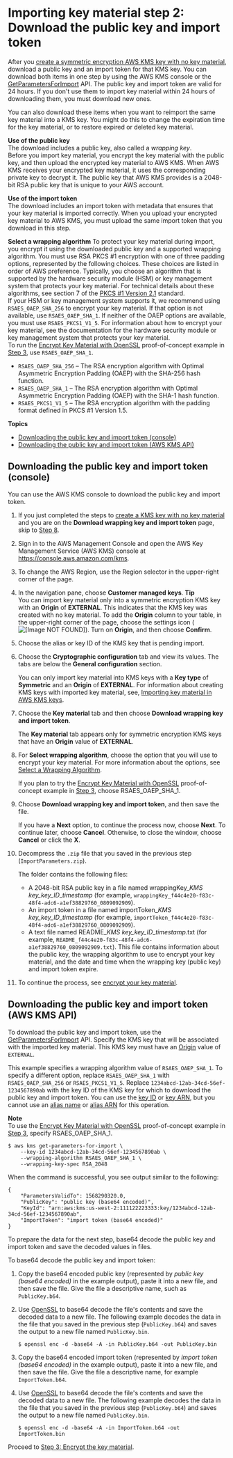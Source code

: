 # Importing key material step 2: Download the public key and import token<a name="importing-keys-get-public-key-and-token"></a>

After you [create a symmetric encryption AWS KMS key with no key material](importing-keys-create-cmk.md), download a public key and an import token for that KMS key\. You can download both items in one step by using the AWS KMS console or the [GetParametersForImport](https://docs.aws.amazon.com/kms/latest/APIReference/API_GetParametersForImport.html) API\. The public key and import token are valid for 24 hours\. If you don't use them to import key material within 24 hours of downloading them, you must download new ones\.

You can also download these items when you want to reimport the same key material into a KMS key\. You might do this to change the expiration time for the key material, or to restore expired or deleted key material\.

**Use of the public key**  
The download includes a public key, also called a *wrapping key*\.  
Before you import key material, you encrypt the key material with the public key, and then upload the encrypted key material to AWS KMS\. When AWS KMS receives your encrypted key material, it uses the corresponding private key to decrypt it\. The public key that AWS KMS provides is a 2048\-bit RSA public key that is unique to your AWS account\.

**Use of the import token**  
The download includes an import token with metadata that ensures that your key material is imported correctly\. When you upload your encrypted key material to AWS KMS, you must upload the same import token that you download in this step\.

**Select a wrapping algorithm**  <a name="select-wrapping-algorithm"></a>
To protect your key material during import, you encrypt it using the downloaded public key and a supported wrapping algorithm\. You must use RSA PKCS \#1 encryption with one of three padding options, represented by the following choices\. These choices are listed in order of AWS preference\. Typically, you choose an algorithm that is supported by the hardware security module \(HSM\) or key management system that protects your key material\. For technical details about these algorithms, see section 7 of the [PKCS \#1 Version 2\.1](https://tools.ietf.org/html/rfc3447) standard\.  
If your HSM or key management system supports it, we recommend using `RSAES_OAEP_SHA_256` to encrypt your key material\. If that option is not available, use `RSAES_OAEP_SHA_1`\. If neither of the OAEP options are available, you must use `RSAES_PKCS1_V1_5`\. For information about how to encrypt your key material, see the documentation for the hardware security module or key management system that protects your key material\.  
To run the [Encrypt Key Material with OpenSSL](importing-keys-encrypt-key-material.md#importing-keys-encrypt-key-material-openssl) proof\-of\-concept example in [Step 3](importing-keys-encrypt-key-material.md), use `RSAES_OAEP_SHA_1`\.
+ `RSAES_OAEP_SHA_256` – The RSA encryption algorithm with Optimal Asymmetric Encryption Padding \(OAEP\) with the SHA\-256 hash function\.
+ `RSAES_OAEP_SHA_1` – The RSA encryption algorithm with Optimal Asymmetric Encryption Padding \(OAEP\) with the SHA\-1 hash function\.
+ `RSAES_PKCS1_V1_5` – The RSA encryption algorithm with the padding format defined in PKCS \#1 Version 1\.5\.

**Topics**
+ [Downloading the public key and import token \(console\)](#importing-keys-get-public-key-and-token-console)
+ [Downloading the public key and import token \(AWS KMS API\)](#importing-keys-get-public-key-and-token-api)

## Downloading the public key and import token \(console\)<a name="importing-keys-get-public-key-and-token-console"></a>

You can use the AWS KMS console to download the public key and import token\.

1. If you just completed the steps to [create a KMS key with no key material](importing-keys-create-cmk.md#importing-keys-create-cmk-console) and you are on the **Download wrapping key and import token** page, skip to [Step 8](#id-wrap-step)\.

1. Sign in to the AWS Management Console and open the AWS Key Management Service \(AWS KMS\) console at [https://console\.aws\.amazon\.com/kms](https://console.aws.amazon.com/kms)\.

1. To change the AWS Region, use the Region selector in the upper\-right corner of the page\.

1. In the navigation pane, choose **Customer managed keys**\.
**Tip**  
You can import key material only into a symmetric encryption KMS key with an **Origin** of **EXTERNAL**\. This indicates that the KMS key was created with no key material\. To add the **Origin** column to your table, in the upper\-right corner of the page, choose the settings icon \(![\[Image NOT FOUND\]](http://docs.aws.amazon.com/kms/latest/developerguide/images/console-icon-settings-new.png)\)\. Turn on **Origin**, and then choose **Confirm**\.

1. Choose the alias or key ID of the KMS key that is pending import\.

1. Choose the **Cryptographic configuration** tab and view its values\. The tabs are below the **General configuration** section\.

   You can only import key material into KMS keys with a **Key type** of **Symmetric** and an **Origin** of **EXTERNAL**\. For information about creating KMS keys with imported key material, see, [Importing key material in AWS KMS keys](importing-keys.md)\.

1. Choose the **Key material** tab and then choose **Download wrapping key and import token**\. 

   The **Key material** tab appears only for symmetric encryption KMS keys that have an **Origin** value of **EXTERNAL**\.

1. <a name="id-wrap-step"></a>For **Select wrapping algorithm**, choose the option that you will use to encrypt your key material\. For more information about the options, see [Select a Wrapping Algorithm](#select-wrapping-algorithm)\.

   If you plan to try the [ Encrypt Key Material with OpenSSL](importing-keys-encrypt-key-material.md#importing-keys-encrypt-key-material-openssl) proof\-of\-concept example in [Step 3](importing-keys-encrypt-key-material.md), choose RSAES\_OAEP\_SHA\_1\.

1. Choose **Download wrapping key and import token**, and then save the file\. 

   If you have a **Next** option, to continue the process now, choose **Next**\. To continue later, choose **Cancel**\. Otherwise, to close the window, choose **Cancel** or click the **X**\. 

1. Decompress the `.zip` file that you saved in the previous step \(`ImportParameters.zip`\)\.

   The folder contains the following files:
   + A 2048\-bit RSA public key in a file named wrappingKey\_*KMS key\_key\_ID*\_*timestamp* \(for example, `wrappingKey_f44c4e20-f83c-48f4-adc6-a1ef38829760_0809092909`\)\.
   + An import token in a file named importToken\_*KMS key\_key\_ID*\_*timestamp* \(for example, `importToken_f44c4e20-f83c-48f4-adc6-a1ef38829760_0809092909`\)\.
   + A text file named README\_*KMS key\_key\_ID*\_*timestamp*\.txt \(for example, `README_f44c4e20-f83c-48f4-adc6-a1ef38829760_0809092909.txt`\)\. This file contains information about the public key, the wrapping algorithm to use to encrypt your key material, and the date and time when the wrapping key \(public key\) and import token expire\.

1. To continue the process, see [encrypt your key material](importing-keys-encrypt-key-material.md)\. 

## Downloading the public key and import token \(AWS KMS API\)<a name="importing-keys-get-public-key-and-token-api"></a>

To download the public key and import token, use the [GetParametersForImport](https://docs.aws.amazon.com/kms/latest/APIReference/API_GetParametersForImport.html) API\. Specify the KMS key that will be associated with the imported key material\. This KMS key must have an [Origin](concepts.md#key-origin) value of `EXTERNAL`\.

This example specifies a wrapping algorithm value of `RSAES_OAEP_SHA_1`\. To specify a different option, replace `RSAES_OAEP_SHA_1` with `RSAES_OAEP_SHA_256` or `RSAES_PKCS1_V1_5`\. Replace `1234abcd-12ab-34cd-56ef-1234567890ab` with the key ID of the KMS key for which to download the public key and import token\. You can use the [key ID](concepts.md#key-id-key-id) or [key ARN](concepts.md#key-id-key-ARN), but you cannot use an [alias name](concepts.md#key-id-alias-name) or [alias ARN](concepts.md#key-id-alias-ARN) for this operation\.

**Note**  
To use the [Encrypt Key Material with OpenSSL](importing-keys-encrypt-key-material.md#importing-keys-encrypt-key-material-openssl) proof\-of\-concept example in [Step 3](importing-keys-encrypt-key-material.md), specify RSAES\_OAEP\_SHA\_1\.

```
$ aws kms get-parameters-for-import \
    --key-id 1234abcd-12ab-34cd-56ef-1234567890ab \
    --wrapping-algorithm RSAES_OAEP_SHA_1 \
    --wrapping-key-spec RSA_2048
```

When the command is successful, you see output similar to the following:

```
{
    "ParametersValidTo": 1568290320.0,
    "PublicKey": "public key (base64 encoded)",
    "KeyId": "arn:aws:kms:us-west-2:111122223333:key/1234abcd-12ab-34cd-56ef-1234567890ab",
    "ImportToken": "import token (base64 encoded)"
}
```

To prepare the data for the next step, base64 decode the public key and import token and save the decoded values in files\.

To base64 decode the public key and import token:

1. Copy the base64 encoded public key \(represented by *public key \(base64 encoded\)* in the example output\), paste it into a new file, and then save the file\. Give the file a descriptive name, such as `PublicKey.b64`\.

1. Use [OpenSSL](https://openssl.org/) to base64 decode the file's contents and save the decoded data to a new file\. The following example decodes the data in the file that you saved in the previous step \(`PublicKey.b64`\) and saves the output to a new file named `PublicKey.bin`\.

   ```
   $ openssl enc -d -base64 -A -in PublicKey.b64 -out PublicKey.bin
   ```

1. Copy the base64 encoded import token \(represented by *import token \(base64 encoded\)* in the example output\), paste it into a new file, and then save the file\. Give the file a descriptive name, for example `ImportToken.b64`\.

1. Use [OpenSSL](https://openssl.org/) to base64 decode the file's contents and save the decoded data to a new file\. The following example decodes the data in the file that you saved in the previous step \(`PublicKey.b64`\) and saves the output to a new file named `PublicKey.bin`\.

   ```
   $ openssl enc -d -base64 -A -in ImportToken.b64 -out ImportToken.bin
   ```

Proceed to [Step 3: Encrypt the key material](importing-keys-encrypt-key-material.md)\.